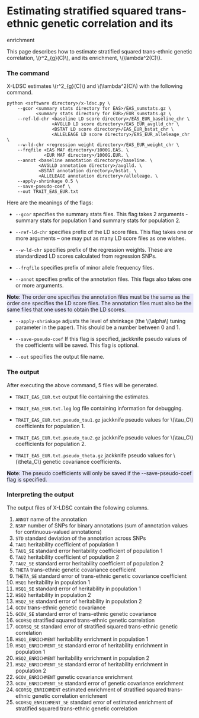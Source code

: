 # Estimating stratified squared trans-ethnic genetic correlation and its
enrichment

This page describes how to estimate stratified squared trans-ethnic genetic
correlation, \\(r^2_{g}(C)\\), and its enrichment, \\(\lambda^2(C)\\).

### The command

X-LDSC estimates \\(r^2_{g}(C)\\) and \\(\lambda^2(C)\\) with the
following command.

```
python <software directory>/x-ldsc.py \
    --gcor <summary stats directory for EAS>/EAS_sumstats.gz \
           <summary stats directory for EUR>/EUR_sumstats.gz \
    --ref-ld-chr <baseline LD score directory>/EAS_EUR_baseline_chr \
                 <AVGLLD LD score directory>/EAS_EUR_avglld_chr \
                 <BSTAT LD score directory>/EAS_EUR_bstat_chr \
                 <ALLELEAGE LD score directory>/EAS_EUR_alleleage_chr \
    --w-ld-chr <regression weight directory>/EAS_EUR_weight_chr \
    --frqfile <EAS MAF directory>/1000G.EAS. \
              <EUR MAF directory>/1000G.EUR. \
    --annot <baseline annotation directory>/baseline. \
            <AVGLLD annotation directory>/avglld. \
            <BSTAT annotation directory>/bstat. \
            <ALLELEAGE annotation directory>/alleleage. \
    --apply-shrinkage 0.5 \
    --save-pseudo-coef \
    --out TRAIT_EAS_EUR.txt
```

Here are the meanings of the flags:

* `--gcor` specifies the summary stats files. This flag takes 2 arguments -
summary stats for population 1 and summary stats for population 2.

* `--ref-ld-chr` specifies prefix of the LD score files. This flag takes one
or more arguments – one may put as many LD score files as one wishes.

* `--w-ld-chr` specifies prefix of the regression weights. These are
standardized LD scores calculated from regression SNPs.

* `--frqfile` specifies prefix of minor allele frequency files.

* `--annot` specifies prefix of the annotation files. This flags also takes
one or more arguments.

<div style="background-color:rgba(230, 230, 250, 1.0);">
<b>Note</b>: The order one specifies the annotation files must
be the same as the order one specifies the LD score files. The annotation
files must also be the same files that one uses to obtain the LD scores.
</div>

* `--apply-shrinkage` adjusts the level of shrinkage (the \\(\alpha\\) tuning
parameter in the paper). This should be a number between 0 and 1.

* `--save-pseudo-coef` If this flag is specified, jackknife pseudo values of
the coefficients will be saved. This flag is optional.

* `--out` specifies the output file name.

### The output

After executing the above command, 5 files will be generated.

* `TRAIT_EAS_EUR.txt` output file containing the estimates.

* `TRAIT_EAS_EUR.txt.log` log file containing information for debugging.

* `TRAIT_EAS_EUR.txt.pseudo_tau1.gz` jackknife pseudo values for \\(\tau_C\\)
coefficients for population 1.

* `TRAIT_EAS_EUR.txt.pseudo_tau2.gz` jackknife pseudo values for \\(\tau_C\\)
coefficients for population 2.

* `TRAIT_EAS_EUR.txt.pseudo_theta.gz` jackknife pseudo values for
\\(\theta_C\\) genetic covariance coefficients.

<div style="background-color:rgba(230, 230, 250, 1.0);">
<b>Note</b>: The pseudo coefficients will only be saved if the
--save-pseudo-coef flag is specified.
</div>

### Interpreting the output

The output files of X-LDSC contain the following columns.
1. `ANNOT` name of the annotation
2. `NSNP` number of SNPs for binary annotations (sum of annotation values for
continuous-valued annotations)
3. `STD` standard deviation of the annotation across SNPs
4. `TAU1` heritability coefficient of population 1
5. `TAU1_SE` standard error heritability coefficient of population 1
6. `TAU2` heritability coefficient of population 2
7. `TAU2_SE` standard error heritability coefficient of population 2
8. `THETA` trans-ethnic genetic covariance coefficient
9. `THETA_SE` standard error of trans-ethnic genetic covariance coefficient
10. `HSQ1` heritability in population 1
11. `HSQ1_SE` standard error of heritability in population 1
12. `HSQ2` heritability in population 2
13. `HSQ2_SE` standard error of heritability in population 2
14. `GCOV` trans-ethnic genetic covariance
15. `GCOV_SE` standard error of trans-ethnic genetic covariance
16. `GCORSQ` stratified squared trans-ethnic genetic correlation
17. `GCORSQ_SE` standard error of stratified squared trans-ethnic genetic
correlation 
18. `HSQ1_ENRICHMENT` heritability enrichment in population 1
19. `HSQ1_ENRICHMENT_SE` standard error of heritability enrichment in
population 1
20. `HSQ2_ENRICHMENT` heritability enrichment in population 2
21. `HSQ2_ENRICHMENT_SE` standard error of heritability enrichment in
population 2
22. `GCOV_ENRICHMENT` genetic covariance enrichment
23. `GCOV_ENRICHMENT_SE` standard error of genetic covariance enrichment
24. `GCORSQ_ENRICHMENT` estimated enrichment of stratified squared trans-ethnic
genetic correlation enrichment
25. `GCORSQ_ENRICHMENT_SE` standard error of estimated enrichment of stratified
squared trans-ethnic genetic correlation
